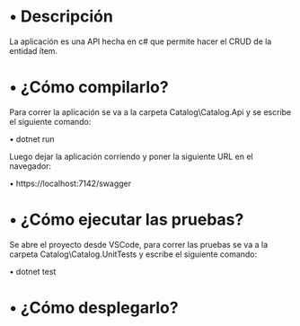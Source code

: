 # • Descripción
La aplicación es una API hecha en c# que permite hacer el CRUD de la entidad ítem.

# • ¿Cómo compilarlo?
Para correr la aplicación se va a la carpeta Catalog\Catalog.Api y se escribe el siguiente comando:

• dotnet run

Luego dejar la aplicación corriendo y poner la siguiente URL en el navegador:

• https://localhost:7142/swagger

# • ¿Cómo ejecutar las pruebas?
Se abre el proyecto desde VSCode, para correr las pruebas se va a la carpeta Catalog\Catalog.UnitTests y escribe el siguiente comando:

• dotnet test

# • ¿Cómo desplegarlo? 
